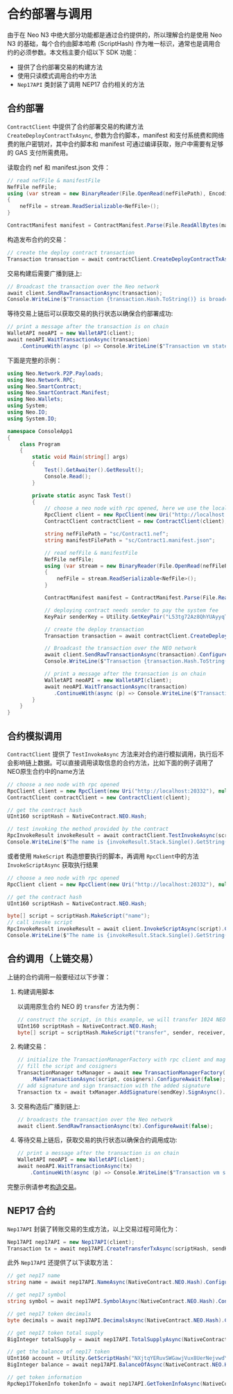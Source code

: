 # 合约部署与调用

由于在 Neo N3 中绝大部分功能都是通过合约提供的，所以理解合约是使用 Neo N3 的基础，每个合约由脚本哈希 (ScriptHash) 作为唯一标识，通常也是调用合约的必须参数。本文档主要介绍以下 SDK 功能：

- 提供了合约部署交易的构建方法
- 使用只读模式调用合约中方法
- `Nep17API` 类封装了调用 NEP17 合约相关的方法

## 合约部署

`ContractClient` 中提供了合约部署交易的构建方法 `CreateDeployContractTxAsync`, 参数为合约脚本，manifest 和支付系统费和网络费的账户密钥对，其中合约脚本和 manifest 可通过编译获取，账户中需要有足够的 GAS 支付所需费用。

读取合约 nef 和 manifest.json 文件：

```cs
// read nefFile & manifestFile
NefFile nefFile;
using (var stream = new BinaryReader(File.OpenRead(nefFilePath), Encoding.UTF8, false))
{
    nefFile = stream.ReadSerializable<NefFile>();
}

ContractManifest manifest = ContractManifest.Parse(File.ReadAllBytes(manifestFilePath));
```

构造发布合约的交易：

```cs
// create the deploy contract transaction
Transaction transaction = await contractClient.CreateDeployContractTxAsync(nefFile.ToArray(), manifest, senderKeyPair);
```

交易构建后需要广播到链上:

```cs
// Broadcast the transaction over the Neo network
await client.SendRawTransactionAsync(transaction);
Console.WriteLine($"Transaction {transaction.Hash.ToString()} is broadcasted!");
```

等待交易上链后可以获取交易的执行状态以确保合约部署成功:

```cs
// print a message after the transaction is on chain
WalletAPI neoAPI = new WalletAPI(client);
await neoAPI.WaitTransactionAsync(transaction)
    .ContinueWith(async (p) => Console.WriteLine($"Transaction vm state is  {(await p).VMState}"));

```

下面是完整的示例：

```cs
using Neo.Network.P2P.Payloads;
using Neo.Network.RPC;
using Neo.SmartContract;
using Neo.SmartContract.Manifest;
using Neo.Wallets;
using System;
using Neo.IO;
using System.IO;

namespace ConsoleApp1
{
    class Program
    {
        static void Main(string[] args)
        {
            Test().GetAwaiter().GetResult();
            Console.Read();
        }

        private static async Task Test()
        {
            // choose a neo node with rpc opened, here we use the localhost
            RpcClient client = new RpcClient(new Uri("http://localhost:20332"), null, null, ProtocolSettings.Load("config.json"));
            ContractClient contractClient = new ContractClient(client);

            string nefFilePath = "sc/Contract1.nef";
            string manifestFilePath = "sc/Contract1.manifest.json";

            // read nefFile & manifestFile
            NefFile nefFile;
            using (var stream = new BinaryReader(File.OpenRead(nefFilePath), Encoding.UTF8, false))
            {
                nefFile = stream.ReadSerializable<NefFile>();
            }

            ContractManifest manifest = ContractManifest.Parse(File.ReadAllBytes(manifestFilePath));

            // deploying contract needs sender to pay the system fee
            KeyPair senderKey = Utility.GetKeyPair("L53tg72Az8QhYUAyyqTQ3LaXMXBE3S9mJGGZVKHBryZxya7prwhZ");

            // create the deploy transaction
            Transaction transaction = await contractClient.CreateDeployContractTxAsync(nefFile.ToArray(), manifest, senderKey).ConfigureAwait(false);

            // Broadcast the transaction over the NEO network
            await client.SendRawTransactionAsync(transaction).ConfigureAwait(false);
            Console.WriteLine($"Transaction {transaction.Hash.ToString()} is broadcasted!");

            // print a message after the transaction is on chain
            WalletAPI neoAPI = new WalletAPI(client);
            await neoAPI.WaitTransactionAsync(transaction)
               .ContinueWith(async (p) => Console.WriteLine($"Transaction vm state is  {(await p).VMState}"));
        }
    }
}
```

## 合约模拟调用

`ContractClient` 提供了 `TestInvokeAsync` 方法来对合约进行模拟调用，执行后不会影响链上数据。可以直接调用读取信息的合约方法，比如下面的例子调用了NEO原生合约中的name方法

```cs
// choose a neo node with rpc opened
RpcClient client = new RpcClient(new Uri("http://localhost:20332"), null, null, ProtocolSettings.Load("config.json"));
ContractClient contractClient = new ContractClient(client);

// get the contract hash
UInt160 scriptHash = NativeContract.NEO.Hash;

// test invoking the method provided by the contract 
RpcInvokeResult invokeResult = await contractClient.TestInvokeAsync(scriptHash, "name").ConfigureAwait(false);
Console.WriteLine($"The name is {invokeResult.Stack.Single().GetString()}");
```

或者使用 `MakeScript` 构造想要执行的脚本，再调用 `RpcClient`中的方法`InvokeScriptAsync` 获取执行结果

```cs
// choose a neo node with rpc opened
RpcClient client = new RpcClient(new Uri("http://localhost:20332"), null, null, ProtocolSettings.Load("config.json"));

// get the contract hash
UInt160 scriptHash = NativeContract.NEO.Hash;

byte[] script = scriptHash.MakeScript("name");
// call invoke script
RpcInvokeResult invokeResult = await client.InvokeScriptAsync(script).ConfigureAwait(false);
Console.WriteLine($"The name is {invokeResult.Stack.Single().GetString()}");
```

## 合约调用（上链交易）

上链的合约调用一般要经过以下步骤：

1. 构建调用脚本

    以调用原生合约 NEO 的 `transfer` 方法为例：

    ```cs
    // construct the script, in this example, we will transfer 1024 NEO to receiver
    UInt160 scriptHash = NativeContract.NEO.Hash;
    byte[] script = scriptHash.MakeScript("transfer", sender, receiver, 1024);
    ```

2. 构建交易：

    ```cs
    // initialize the TransactionManagerFactory with rpc client and magic
    // fill the script and cosigners
    TransactionManager txManager = await new TransactionManagerFactory(client, 5195086)
        .MakeTransactionAsync(script, cosigners).ConfigureAwait(false);
    // add signature and sign transaction with the added signature
    Transaction tx = await txManager.AddSignature(sendKey).SignAsync().ConfigureAwait(false);
    ```

3. 交易构造后广播到链上:

    ```cs
    // broadcasts the transaction over the Neo network
    await client.SendRawTransactionAsync(tx).ConfigureAwait(false);
    ```

4. 等待交易上链后，获取交易的执行状态以确保合约调用成功:

    ```cs
    // print a message after the transaction is on chain
    WalletAPI neoAPI = new WalletAPI(client);
    await neoAPI.WaitTransactionAsync(tx)
        .ContinueWith(async (p) => Console.WriteLine($"Transaction vm state is  {(await p).VMState}"));
    ```

完整示例请参考[构造交易](transaction.md)。

## NEP17 合约

`Nep17API` 封装了转账交易的生成方法，以上交易过程可简化为：

```cs
Nep17API nep17API = new Nep17API(client);
Transaction tx = await nep17API.CreateTransferTxAsync(scriptHash, sendKey, receiver, 1).ConfigureAwait(false);
```

此外 `Nep17API` 还提供了以下读取方法：

```cs
// get nep17 name
string name = await nep17API.NameAsync(NativeContract.NEO.Hash).ConfigureAwait(false);

// get nep17 symbol
string symbol = await nep17API.SymbolAsync(NativeContract.NEO.Hash).ConfigureAwait(false);

// get nep17 token decimals
byte decimals = await nep17API.DecimalsAsync(NativeContract.NEO.Hash).ConfigureAwait(false);

// get nep17 token total supply
BigInteger totalSupply = await nep17API.TotalSupplyAsync(NativeContract.NEO.Hash).ConfigureAwait(false);

// get the balance of nep17 token
UInt160 account = Utility.GetScriptHash("NXjtqYERuvSWGawjVux8UerNejvwdYg7eE");
BigInteger balance = await nep17API.BalanceOfAsync(NativeContract.NEO.Hash, account).ConfigureAwait(false);

// get token information
RpcNep17TokenInfo tokenInfo = await nep17API.GetTokenInfoAsync(NativeContract.NEO.Hash).ConfigureAwait(false);
```
